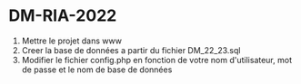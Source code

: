 # DM-RIA-2022

1) Mettre le projet dans www
2) Creer la base de données a partir du fichier DM_22_23.sql
3) Modifier le fichier config.php en fonction de votre nom d'utilisateur, mot de passe et  le nom de base de données